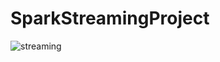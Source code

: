 # SparkStreamingProject
![streaming](https://github.com/limhaneul12/CoinPresentStreaming/assets/52487610/de50bdb7-08c0-4d3e-9283-f45bceb06016)

